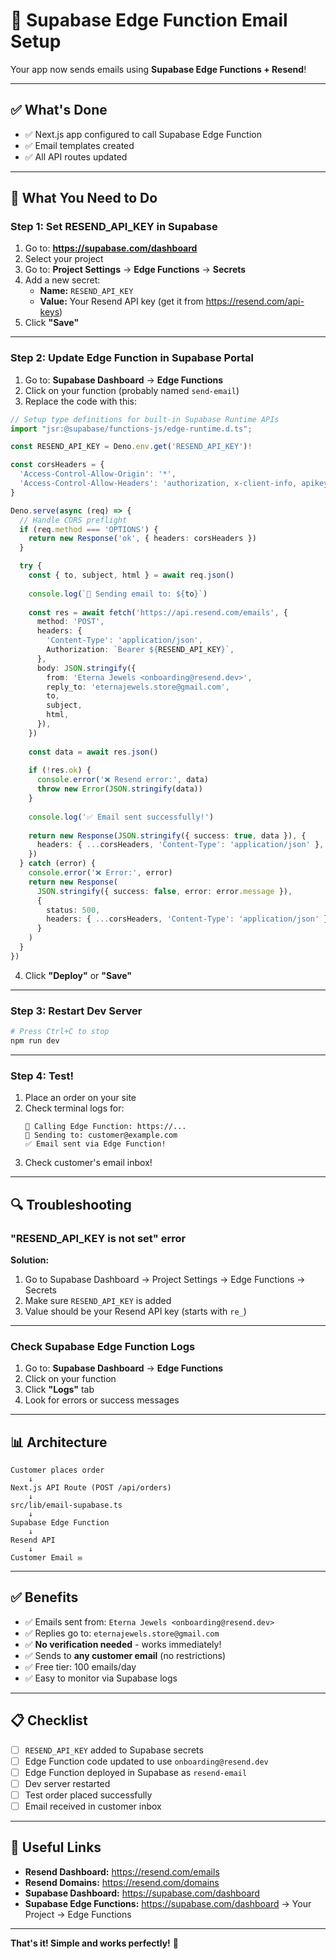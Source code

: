 # 📧 Supabase Edge Function Email Setup

Your app now sends emails using **Supabase Edge Functions + Resend**!

---

## ✅ **What's Done**

- ✅ Next.js app configured to call Supabase Edge Function
- ✅ Email templates created
- ✅ All API routes updated

---

## 🔧 **What You Need to Do**

### **Step 1: Set RESEND_API_KEY in Supabase**

1. Go to: **https://supabase.com/dashboard**
2. Select your project
3. Go to: **Project Settings** → **Edge Functions** → **Secrets**
4. Add a new secret:
   - **Name:** `RESEND_API_KEY`
   - **Value:** Your Resend API key (get it from https://resend.com/api-keys)
5. Click **"Save"**

---

### **Step 2: Update Edge Function in Supabase Portal**

1. Go to: **Supabase Dashboard** → **Edge Functions**
2. Click on your function (probably named `send-email`)
3. Replace the code with this:

```typescript
// Setup type definitions for built-in Supabase Runtime APIs
import "jsr:@supabase/functions-js/edge-runtime.d.ts";

const RESEND_API_KEY = Deno.env.get('RESEND_API_KEY')!

const corsHeaders = {
  'Access-Control-Allow-Origin': '*',
  'Access-Control-Allow-Headers': 'authorization, x-client-info, apikey, content-type',
}

Deno.serve(async (req) => {
  // Handle CORS preflight
  if (req.method === 'OPTIONS') {
    return new Response('ok', { headers: corsHeaders })
  }

  try {
    const { to, subject, html } = await req.json()
    
    console.log(`📧 Sending email to: ${to}`)
    
    const res = await fetch('https://api.resend.com/emails', {
      method: 'POST',
      headers: {
        'Content-Type': 'application/json',
        Authorization: `Bearer ${RESEND_API_KEY}`,
      },
      body: JSON.stringify({
        from: 'Eterna Jewels <onboarding@resend.dev>',
        reply_to: 'eternajewels.store@gmail.com',
        to,
        subject,
        html,
      }),
    })
    
    const data = await res.json()
    
    if (!res.ok) {
      console.error('❌ Resend error:', data)
      throw new Error(JSON.stringify(data))
    }
    
    console.log('✅ Email sent successfully!')
    
    return new Response(JSON.stringify({ success: true, data }), {
      headers: { ...corsHeaders, 'Content-Type': 'application/json' },
    })
  } catch (error) {
    console.error('❌ Error:', error)
    return new Response(
      JSON.stringify({ success: false, error: error.message }),
      { 
        status: 500,
        headers: { ...corsHeaders, 'Content-Type': 'application/json' },
      }
    )
  }
})
```

4. Click **"Deploy"** or **"Save"**

---

### **Step 3: Restart Dev Server**

```bash
# Press Ctrl+C to stop
npm run dev
```

---

### **Step 4: Test!**

1. Place an order on your site
2. Check terminal logs for:
   ```
   📧 Calling Edge Function: https://...
   📧 Sending to: customer@example.com
   ✅ Email sent via Edge Function!
   ```
3. Check customer's email inbox!

---

## 🔍 **Troubleshooting**

### **"RESEND_API_KEY is not set" error**

**Solution:** 
1. Go to Supabase Dashboard → Project Settings → Edge Functions → Secrets
2. Make sure `RESEND_API_KEY` is added
3. Value should be your Resend API key (starts with `re_`)

---

### **Check Supabase Edge Function Logs**

1. Go to: **Supabase Dashboard** → **Edge Functions**
2. Click on your function
3. Click **"Logs"** tab
4. Look for errors or success messages

---

## 📊 **Architecture**

```
Customer places order
    ↓
Next.js API Route (POST /api/orders)
    ↓
src/lib/email-supabase.ts
    ↓
Supabase Edge Function
    ↓
Resend API
    ↓
Customer Email ✉️
```

---

## ✅ **Benefits**

- ✅ Emails sent from: `Eterna Jewels <onboarding@resend.dev>`
- ✅ Replies go to: `eternajewels.store@gmail.com`
- ✅ **No verification needed** - works immediately!
- ✅ Sends to **any customer email** (no restrictions)
- ✅ Free tier: 100 emails/day
- ✅ Easy to monitor via Supabase logs

---

## 📋 **Checklist**

- [ ] `RESEND_API_KEY` added to Supabase secrets
- [ ] Edge Function code updated to use `onboarding@resend.dev`
- [ ] Edge Function deployed in Supabase as `resend-email`
- [ ] Dev server restarted
- [ ] Test order placed successfully
- [ ] Email received in customer inbox

---

## 🔗 **Useful Links**

- **Resend Dashboard:** https://resend.com/emails
- **Resend Domains:** https://resend.com/domains
- **Supabase Dashboard:** https://supabase.com/dashboard
- **Supabase Edge Functions:** https://supabase.com/dashboard → Your Project → Edge Functions

---

**That's it! Simple and works perfectly!** 🚀


